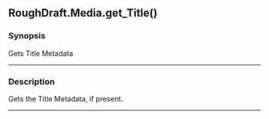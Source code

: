 RoughDraft.Media.get_Title()
----------------------------

### Synopsis
Gets Title Metadata

---

### Description

Gets the Title Metadata, if present.

---
